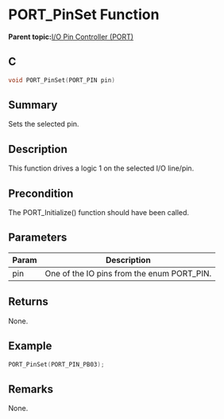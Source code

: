 # PORT\_PinSet Function

**Parent topic:**[I/O Pin Controller \(PORT\)](GUID-7F443A35-9F1B-49DE-B591-83F974FA576B.md)

## C

```c
void PORT_PinSet(PORT_PIN pin)
```

## Summary

Sets the selected pin.

## Description

This function drives a logic 1 on the selected I/O line/pin.

## Precondition

The PORT\_Initialize\(\) function should have been called.

## Parameters

|Param|Description|
|-----|-----------|
|pin|One of the IO pins from the enum PORT\_PIN.|

## Returns

None.

## Example

```c
PORT_PinSet(PORT_PIN_PB03);

```

## Remarks

None.

